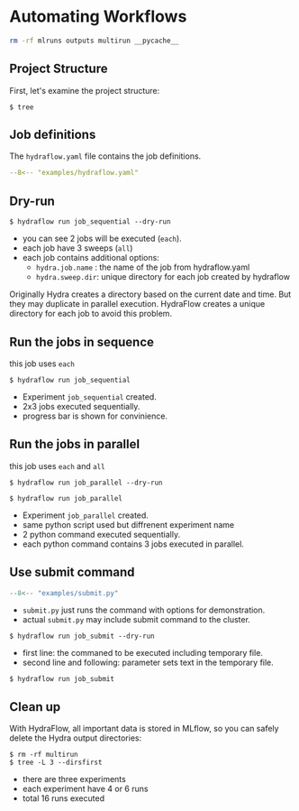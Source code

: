 # Automating Workflows

```bash exec="1" workdir="examples"
rm -rf mlruns outputs multirun __pycache__
```

## Project Structure

First, let's examine the project structure:

```console exec="1" source="console" workdir="examples"
$ tree
```

## Job definitions

The `hydraflow.yaml` file contains the job definitions.

```yaml title="hydraflow.yaml" linenums="1"
--8<-- "examples/hydraflow.yaml"
```

## Dry-run

```console exec="1" source="console" workdir="examples"
$ hydraflow run job_sequential --dry-run
```

- you can see 2 jobs will be executed (`each`).
- each job have 3 sweeps (`all`)
- each job contains additional options:
    - `hydra.job.name` : the name of the job from hydraflow.yaml
    -  `hydra.sweep.dir`: unique directory for each job created by hydraflow

Originally Hydra creates a directory based on the current date and time.
But they may duplicate in parallel execution.
HydraFlow creates a unique directory for each job to avoid this problem.

## Run the jobs in sequence

this job uses  `each`

```console exec="1" source="console" workdir="examples"
$ hydraflow run job_sequential
```

- Experiment `job_sequential` created.
- 2x3 jobs executed sequentially.
- progress bar is shown for convinience.

## Run the jobs in parallel

this job uses `each` and `all`

```console exec="1" source="console" workdir="examples"
$ hydraflow run job_parallel --dry-run
```

```console exec="1" source="console" workdir="examples"
$ hydraflow run job_parallel
```
- Experiment `job_parallel` created.
- same python script used but diffrenent experiment name
- 2 python command executed sequentially.
- each python command contains 3 jobs executed in parallel.

## Use submit command

```python title="submit.py" linenums="1"
--8<-- "examples/submit.py"
```

- `submit.py` just runs the command with options for demonstration.
- actual `submit.py` may include submit command to the cluster.

```console exec="1" source="console" workdir="examples"
$ hydraflow run job_submit --dry-run
```

- first line: the commaned to be executed including temporary file.
- second line and following: parameter sets text in the temporary file.

```console exec="1" source="console" workdir="examples"
$ hydraflow run job_submit
```

## Clean up

With HydraFlow, all important data is stored in MLflow, so you can safely delete the Hydra output directories:

```console exec="1" source="console" workdir="examples"
$ rm -rf multirun
$ tree -L 3 --dirsfirst
```

- there are three experiments
- each experiment have 4 or 6 runs
- total 16 runs executed